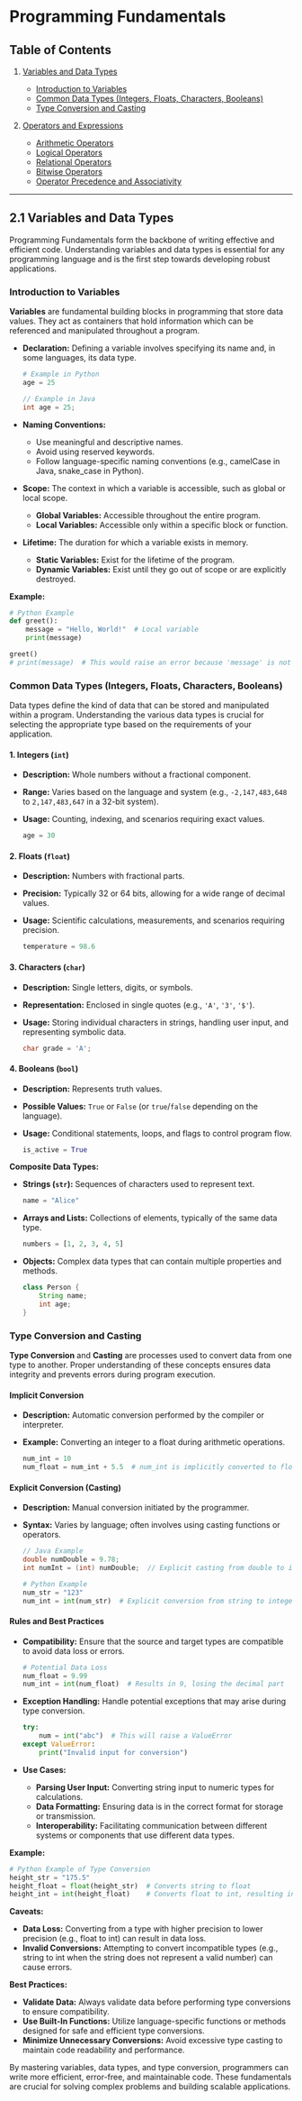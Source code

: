 # Programming Fundamentals

## Table of Contents
1. [Variables and Data Types](#21-variables-and-data-types)
    - [Introduction to Variables](#introduction-to-variables)
    - [Common Data Types (Integers, Floats, Characters, Booleans)](#common-data-types-integers-floats-characters-booleans)
    - [Type Conversion and Casting](#type-conversion-and-casting)
    
2. [Operators and Expressions](#22-operators-and-expressions)
    - [Arithmetic Operators](#arithmetic-operators)
    - [Logical Operators](#logical-operators)
    - [Relational Operators](#relational-operators)
    - [Bitwise Operators](#bitwise-operators)
    - [Operator Precedence and Associativity](#operator-precedence-and-associativity)

---

## 2.1 Variables and Data Types

Programming Fundamentals form the backbone of writing effective and efficient code. Understanding variables and data types is essential for any programming language and is the first step towards developing robust applications.

### Introduction to Variables

**Variables** are fundamental building blocks in programming that store data values. They act as containers that hold information which can be referenced and manipulated throughout a program.

- **Declaration:** Defining a variable involves specifying its name and, in some languages, its data type.
  
  ```python
  # Example in Python
  age = 25
  ```

  ```java
  // Example in Java
  int age = 25;
  ```

- **Naming Conventions:**
  - Use meaningful and descriptive names.
  - Avoid using reserved keywords.
  - Follow language-specific naming conventions (e.g., camelCase in Java, snake_case in Python).

- **Scope:** The context in which a variable is accessible, such as global or local scope.
  
  - **Global Variables:** Accessible throughout the entire program.
  - **Local Variables:** Accessible only within a specific block or function.

- **Lifetime:** The duration for which a variable exists in memory.
  
  - **Static Variables:** Exist for the lifetime of the program.
  - **Dynamic Variables:** Exist until they go out of scope or are explicitly destroyed.

**Example:**

```python
# Python Example
def greet():
    message = "Hello, World!"  # Local variable
    print(message)

greet()
# print(message)  # This would raise an error because 'message' is not accessible here
```

### Common Data Types (Integers, Floats, Characters, Booleans)

Data types define the kind of data that can be stored and manipulated within a program. Understanding the various data types is crucial for selecting the appropriate type based on the requirements of your application.

#### 1. Integers (`int`)
- **Description:** Whole numbers without a fractional component.
- **Range:** Varies based on the language and system (e.g., `-2,147,483,648` to `2,147,483,647` in a 32-bit system).
- **Usage:** Counting, indexing, and scenarios requiring exact values.
  
  ```python
  age = 30
  ```

#### 2. Floats (`float`)
- **Description:** Numbers with fractional parts.
- **Precision:** Typically 32 or 64 bits, allowing for a wide range of decimal values.
- **Usage:** Scientific calculations, measurements, and scenarios requiring precision.
  
  ```python
  temperature = 98.6
  ```

#### 3. Characters (`char`)
- **Description:** Single letters, digits, or symbols.
- **Representation:** Enclosed in single quotes (e.g., `'A'`, `'3'`, `'$'`).
- **Usage:** Storing individual characters in strings, handling user input, and representing symbolic data.
  
  ```java
  char grade = 'A';
  ```

#### 4. Booleans (`bool`)
- **Description:** Represents truth values.
- **Possible Values:** `True` or `False` (or `true`/`false` depending on the language).
- **Usage:** Conditional statements, loops, and flags to control program flow.
  
  ```python
  is_active = True
  ```

**Composite Data Types:**
- **Strings (`str`):** Sequences of characters used to represent text.
  
  ```python
  name = "Alice"
  ```

- **Arrays and Lists:** Collections of elements, typically of the same data type.
  
  ```python
  numbers = [1, 2, 3, 4, 5]
  ```

- **Objects:** Complex data types that can contain multiple properties and methods.
  
  ```java
  class Person {
      String name;
      int age;
  }
  ```

### Type Conversion and Casting

**Type Conversion** and **Casting** are processes used to convert data from one type to another. Proper understanding of these concepts ensures data integrity and prevents errors during program execution.

#### Implicit Conversion
- **Description:** Automatic conversion performed by the compiler or interpreter.
- **Example:** Converting an integer to a float during arithmetic operations.
  
  ```python
  num_int = 10
  num_float = num_int + 5.5  # num_int is implicitly converted to float
  ```

#### Explicit Conversion (Casting)
- **Description:** Manual conversion initiated by the programmer.
- **Syntax:** Varies by language; often involves using casting functions or operators.
  
  ```java
  // Java Example
  double numDouble = 9.78;
  int numInt = (int) numDouble;  // Explicit casting from double to int
  ```

  ```python
  # Python Example
  num_str = "123"
  num_int = int(num_str)  # Explicit conversion from string to integer
  ```

#### Rules and Best Practices
- **Compatibility:** Ensure that the source and target types are compatible to avoid data loss or errors.
  
  ```python
  # Potential Data Loss
  num_float = 9.99
  num_int = int(num_float)  # Results in 9, losing the decimal part
  ```

- **Exception Handling:** Handle potential exceptions that may arise during type conversion.
  
  ```python
  try:
      num = int("abc")  # This will raise a ValueError
  except ValueError:
      print("Invalid input for conversion")
  ```

- **Use Cases:**
  - **Parsing User Input:** Converting string input to numeric types for calculations.
  - **Data Formatting:** Ensuring data is in the correct format for storage or transmission.
  - **Interoperability:** Facilitating communication between different systems or components that use different data types.

**Example:**

```python
# Python Example of Type Conversion
height_str = "175.5"
height_float = float(height_str)  # Converts string to float
height_int = int(height_float)    # Converts float to int, resulting in 175
```

**Caveats:**
- **Data Loss:** Converting from a type with higher precision to lower precision (e.g., float to int) can result in data loss.
- **Invalid Conversions:** Attempting to convert incompatible types (e.g., string to int when the string does not represent a valid number) can cause errors.

**Best Practices:**
- **Validate Data:** Always validate data before performing type conversions to ensure compatibility.
- **Use Built-In Functions:** Utilize language-specific functions or methods designed for safe and efficient type conversions.
- **Minimize Unnecessary Conversions:** Avoid excessive type casting to maintain code readability and performance.

By mastering variables, data types, and type conversion, programmers can write more efficient, error-free, and maintainable code. These fundamentals are crucial for solving complex problems and building scalable applications.
